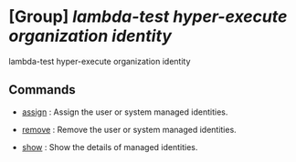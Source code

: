 # [Group] _lambda-test hyper-execute organization identity_

lambda-test hyper-execute organization identity

## Commands

- [assign](/Commands/lambda-test/hyper-execute/organization/identity/_assign.md)
: Assign the user or system managed identities.

- [remove](/Commands/lambda-test/hyper-execute/organization/identity/_remove.md)
: Remove the user or system managed identities.

- [show](/Commands/lambda-test/hyper-execute/organization/identity/_show.md)
: Show the details of managed identities.
